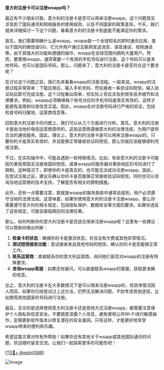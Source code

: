**意大利注册卡可以注册wsapp吗？**

最近有不少朋友问我，意大利的注册卡是否可以用来注册wsapp。这个问题其实涉及到了国际通讯和网络服务的使用规则，以及不同国家的政策差异。今天，我们就来详细探讨一下这个问题，看看意大利的注册卡到底能不能满足你的需求。

首先，我们需要明确什么是wsapp。wsapp是一个全球知名的即时通讯应用，类似于国内的微信或QQ，它允许用户通过互联网发送消息、语音通话、视频通话等。由于其强大的功能和便捷的操作，wsapp在全球范围内拥有大量用户。然而，要使用wsapp，通常需要一个有效的手机号码进行注册，这个号码可以是本地号码，也可以是国际号码。那么，问题来了，意大利的注册卡是否符合这个要求呢？

在讨论这个问题之前，我们先来看看wsapp的注册流程。一般来说，wsapp的注册过程非常简单：下载应用后，输入手机号码，然后接收一条验证码短信，输入验证码后即可完成注册。这个过程看似简单，但实际上背后涉及到很多技术细节和法律要求。例如，wsapp必须确保每个账号对应的手机号码是真实有效的，这样才能避免滥用和垃圾信息泛滥。因此，wsapp会对注册号码进行严格的验证，包括检查号码归属地、运营商信息等。

回到意大利注册卡的问题上，我们可以从几个方面进行分析。首先，意大利的注册卡是由当地的电信运营商提供的，这些运营商遵循意大利的法律法规，为用户提供合法的通信服务。因此，理论上，意大利的注册卡是可以用来注册wsapp的。只要你的卡是真实有效的，并且能够正常接收验证码短信，那么你就应该能够顺利完成注册。

不过，在实际操作中，可能会遇到一些特殊情况。比如，有些意大利的注册卡可能因为某些原因无法接收国际短信，或者wsapp的服务器对某些地区的号码进行了限制。这种情况下，即使你的卡是真实的，也可能无法成功注册wsapp。因此，在尝试注册之前，建议先确认你的卡是否能够正常接收验证码短信，同时也可以咨询当地运营商的技术支持，了解是否有相关的限制措施。

此外，还有一点需要注意，那就是wsapp的服务条款中通常会提到，用户必须遵守当地的法律法规。这意味着，如果你使用意大利的注册卡注册wsapp，那么你需要遵守意大利的相关规定，包括隐私保护、数据安全等方面的要求。如果你违反了这些规定，可能会面临相应的法律后果。

那么，如何判断你的意大利注册卡是否适合用来注册wsapp呢？这里有一些建议可以帮助你做出判断：

1. **检查卡的状态**：确保你的卡是激活状态，并且没有欠费或其他异常情况。
2. **测试短信接收功能**：尝试接收来自其他号码的短信，确认你的卡是否能够正常工作。
3. **联系运营商**：直接联系你的意大利运营商，询问他们是否对wsapp的注册有特殊要求。
4. **咨询wsapp客服**：如果还有疑问，可以直接联系wsapp的客服，获取更准确的信息。

总之，意大利的注册卡在大多数情况下是可以用来注册wsapp的，但具体情况因人而异。如果你已经尝试过上述方法，仍然无法解决问题，不妨考虑其他途径，比如使用其他国家的号码进行注册。

最后，无论你是选择使用意大利注册卡还是其他方式注册wsapp，都需要注意保护个人隐私和信息安全。不要随意泄露个人信息，避免使用公共Wi-Fi进行敏感操作，定期更新软件版本以修复潜在的安全漏洞。只有这样，才能更好地享受wsapp带来的便利和乐趣。

希望这篇文章对你有所帮助！如果你还有其他关于wsapp或其他国际通讯的问题，欢迎随时留言交流。让我们一起探索更多的可能性吧！

[[TG💪+ @esim1088](https://t.me/s/esim1088)]

![Image](https://i.postimg.cc/4NQfJmqS/Snipaste-2025-05-13-00-14-12.png)